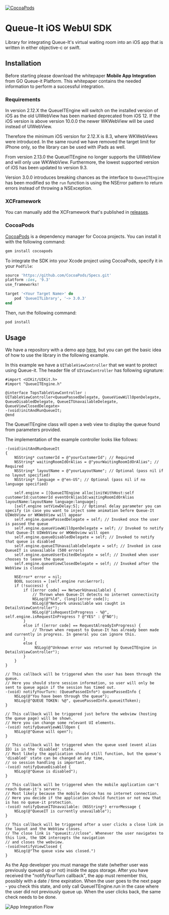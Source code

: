 [![CocoaPods](https://img.shields.io/cocoapods/v/QueueITLibrary.svg)](https://cocoapods.org/pods/QueueITLibrary)

# Queue-It iOS WebUI SDK

Library for integrating Queue-It's virtual waiting room into an iOS app that is written in either objective-c or swift.

## Installation

Before starting please download the whitepaper **Mobile App Integration** from GO Queue-it Platform.
This whitepaper contains the needed information to perform a successful integration.

### Requirements

In version 2.12.X the QueueITEngine will switch on the installed version of iOS as the old UIWebView has been marked deprecated from iOS 12. If the iOS version is above version 10.0.0 the newer WKWebView will be used instead of UIWebView.

Therefore the minimum iOS version for 2.12.X is 8.3, where WKWebViews were introduced. In the same round we have removed the target limit for iPhone only, so the library can be used with iPads as well.

From version 2.13.0 the QueueITEngine no longer supports the UIWebView and will only use WKWebView. Furthermore, the lowest supported version of iOS has been updated to version 9.3.

Version 3.0.0 introduces breaking chances as the interface to `QueueITEngine` has been modified so the `run` function is using the NSError pattern to return errors instead of throwing a NSException.

### XCFramework

You can manually add the XCFramework that's published in [releases](https://github.com/queueit/ios-webui-sdk/releases).

### CocoaPods

[CocoaPods](http://cocoapods.org) is a dependency manager for Cocoa projects. You can install it with the following command:

```bash
gem install cocoapods
```

To integrate the SDK into your Xcode project using CocoaPods, specify it in your `Podfile`:

```ruby
source 'https://github.com/CocoaPods/Specs.git'
platform :ios, '9.3'
use_frameworks!

target '<Your Target Name>' do
    pod 'QueueITLibrary', '~> 3.0.3'
end
```

Then, run the following command:

```bash
pod install
```

## Usage

We have a repository with a demo app [here](https://github.com/queueit/ios-demo-app "iOS demo app"), but you can get the basic idea of how to use the library in the following example.

In this example we have a `UITableViewController` that we want to protect using Queue-it. The header file of `UIViewController` has following signature:

```objc
#import <UIKit/UIKit.h>
#import "QueueITEngine.h"

@interface TopsTableViewController : UITableViewController<QueuePassedDelegate, QueueViewWillOpenDelegate, QueueDisabledDelegate, QueueITUnavailableDelegate, QueueViewClosedDelegate>
-(void)initAndRunQueueIt;
@end
```

The QueueITEngine class will open a web view to display the queue found from parameters provided.

The implementation of the example controller looks like follows:

```objc
-(void)initAndRunQueueIt
{
    NSString* customerId = @"yourCustomerId"; // Required
    NSString* waitingRoomIdOrAlias = @"yourWaitingRoomIdOrAlias"; // Required
    NSString* layoutName = @"yourLayoutName"; // Optional (pass nil if no layout specified)
    NSString* language = @"en-US"; // Optional (pass nil if no language specified)

    self.engine = [[QueueITEngine alloc]initWithHost:self customerId:customerId eventOrAliasId:waitingRoomIdOrAlias layoutName:layoutName language:language];
    [self.engine setViewDelay:5]; // Optional delay parameter you can specify (in case you want to inject some animation before Queue-It UIWebView or WKWebView will appear
    self.engine.queuePassedDelegate = self; // Invoked once the user is passed the queue
    self.engine.queueViewWillOpenDelegate = self; // Invoked to notify that Queue-It UIWebView or WKWebview will open
    self.engine.queueDisabledDelegate = self; // Invoked to notify that queue is disabled
    self.engine.queueITUnavailableDelegate = self; // Invoked in case QueueIT is unavailable (500 errors)
    self.engine.queueUserExitedDelegate = self; // Invoked when user chooses to leave the queue
    self.engine.queueViewClosedDelegate = self; // Invoked after the WebView is closed
    
    NSError* error = nil;
    BOOL success = [self.engine run:&error];
    if (!success) {
        if ([error code] == NetworkUnavailable) {
            // Thrown when Queue-It detects no internet connectivity
            NSLog(@"%ld", (long)[error code]);
            NSLog(@"Network unavailable was caught in DetailsViewController");
            NSLog(@"isRequestInProgress - %@", self.engine.isRequestInProgress ? @"YES" : @"NO");
        }
        else if ([error code] == RequestAlreadyInProgress) {
            // Thrown when request to Queue-It has already been made and currently in progress. In general you can ignore this.
        }
        else {
             NSLog(@"Unknown error was returned by QueueITEngine in DetailsViewController");
        }
    }
}

// This callback will be triggered when the user has been through the queue.
// Here you should store session information, so user will only be sent to queue again if the session has timed out.
-(void) notifyYourTurn: (QueuePassedInfo*) queuePassedInfo {
    NSLog(@"You have been through the queue");
    NSLog(@"QUEUE TOKEN: %@", queuePassedInfo.queueitToken);
}

// This callback will be triggered just before the webview (hosting the queue page) will be shown.
// Here you can change some relevant UI elements.
-(void) notifyQueueViewWillOpen {
    NSLog(@"Queue will open");
}

// This callback will be triggered when the queue used (event alias ID) is in the 'disabled' state.
// Most likely the application should still function, but the queue's 'disabled' state can be changed at any time,
// so session handling is important.
-(void) notifyQueueDisabled {
    NSLog(@"Queue is disabled");
}

// This callback will be triggered when the mobile application can't reach Queue-it's servers.
// Most likely because the mobile device has no internet connection.
// Here you decide if the application should function or not now that is has no queue-it protection.
-(void) notifyQueueITUnavailable: (NSString*) errorMessage {
    NSLog(@"QueueIT is currently unavailable");
}

// This callback will be triggered after a user clicks a close link in the layout and the WebView closes.
// The close link is "queueit://close". Whenever the user navigates to this link, the SDK intercepts the navigation
// and closes the webview.
-(void)notifyViewClosed {
    NSLog(@"The queue view was closed.")
}
```

As the App developer you must manage the state (whether user was previously queued up or not) inside the apps storage.
After you have received the "notifyYourTurn callback", the app must remember this, possibly with a date / time expiration.
When the user goes to the next page - you check this state, and only call QueueITEngine.run in the case where the user did not previously queue up.
When the user clicks back, the same check needs to be done.

![App Integration Flow](https://github.com/queueit/ios-webui-sdk/blob/master/App%20integration%20flow.PNG "App Integration Flow")
